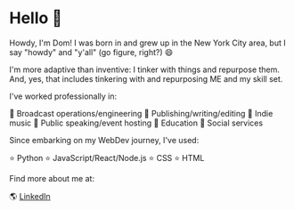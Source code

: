 # Hello 👋

Howdy, I'm Dom!  I was born in and grew up in the New York City area, but I say "howdy" and "y'all" (go figure, right?) 😄

I'm more adaptive than inventive:  I tinker with things and repurpose them.  And, yes, that includes tinkering with and repurposing ME and my skill set.

I've worked professionally in:

💼 Broadcast operations/engineering
💼 Publishing/writing/editing
💼 Indie music
💼 Public speaking/event hosting
💼 Education
💼 Social services

Since embarking on my WebDev journey, I've used:

⭐️ Python
⭐️ JavaScript/React/Node.js
⭐️ CSS
⭐️ HTML

Find more about me at:

🌎 [LinkedIn](https://www.linkedin.com/in/domenicscarcella/)


